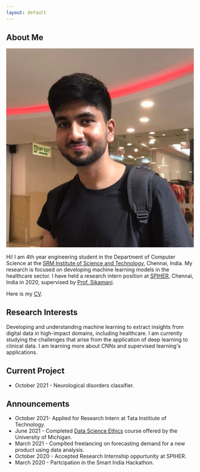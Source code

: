 ```yaml
---
layout: default
---
```


## About Me

<img class="profile-picture" src="website_image.jpg">

Hi! I am 4th year engineering student in the Department of Computer Science at the [SRM Institute of Science and Technology]( https://www.srmist.edu.in/), Chennai, India. My research is focused on developing machine learning models in the healthcare sector. I have held a research intern position at [SPIHER]( https://spiher.ac.in/), Chennai, India in 2020, supervised by [Prof. Sikamani]( https://scholar.google.co.in/citations?user=_ftDrIQAAAAJ&hl=en).

Here is my [CV](https://vikramansen.github.io/resume.pdf).


## Research Interests

Developing and understanding machine learning to extract insights from digital data in high-impact domains, including healthcare. I am currently studying the challenges that arise from the application of deep learning to clinical data. I am learning more about CNNs and supervised learning's applications.

## Current Project
- October 2021 - Neurological disorders classifier. 

## Announcements

- October 2021- Applied for Research Intern at Tata Institiute of Technology.
- June 2021 - Completed [Data Science Ethics](https://www.coursera.org/account/accomplishments/verify/Q67EG39EXSDH?utm_source=link&utm_medium=certificate&utm_content=cert_image&utm_campaign=sharing_cta&utm_product=course) course offered by the 
University of Michigan.
- March 2021 - Complted freelancing on forecasting demand for a new product using data analysis.
- October 2020 - Accepted Research Internship oppurtunity at SPIHER.
- March  2020 - Partcipation in the Smart India Hackathon.


